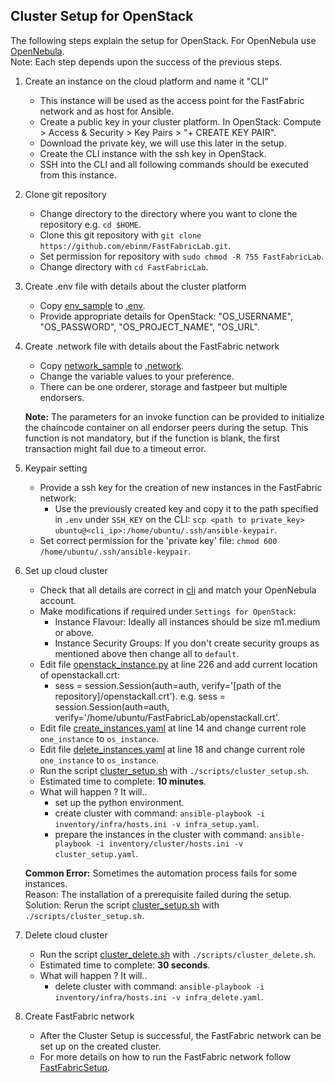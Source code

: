 Cluster Setup for OpenStack
------------

The following steps explain the setup for OpenStack. For OpenNebula use [OpenNebula](ClusterSetup.md).  
Note: Each step depends upon the success of the previous steps. 

1. Create an instance on the cloud platform and name it "CLI"
    * This instance will be used as the access point for the FastFabric network and as host for Ansible.
    * Create a public key in your cluster platform. In OpenStack: Compute > Access & Security > Key Pairs > "+ CREATE KEY PAIR".
    * Download the private key, we will use this later in the setup.
    * Create the CLI instance with the ssh key in OpenStack.
    * SSH into the CLI and all following commands should be executed from this instance.

2. Clone git repository
    * Change directory to the directory where you want to clone the repository e.g. `cd $HOME`.
    * Clone this git repository with `git clone https://github.com/ebinm/FastFabricLab.git`.
    * Set permission for repository with `sudo chmod -R 755 FastFabricLab`.
    * Change directory with `cd FastFabricLab`.

3. Create .env file with details about the cluster platform
    * Copy [env_sample](../env_sample) to [.env](../.env).
    * Provide appropriate details for OpenStack: "OS_USERNAME", "OS_PASSWORD", "OS_PROJECT_NAME", "OS_URL".

4. Create .network file with details about the FastFabric network
    * Copy [network_sample](../network_sample) to [.network](../.network).
    * Change the variable values to your preference.
    * There can be one orderer, storage and fastpeer but multiple endorsers.
   
   **Note:** The parameters for an invoke function can be provided to initialize the chaincode container on all endorser peers during the setup.
   This function is not mandatory, but if the function is blank, the first transaction might fail due to a timeout error.

5. Keypair setting  
    * Provide a ssh key for the creation of new instances in the FastFabric network:
        - Use the previously created key and copy it to the path specified in `.env` under `SSH_KEY` on the CLI: `scp <path to private_key> ubuntu@<cli_ip>:/home/ubuntu/.ssh/ansible-keypair`.
    * Set correct permission for the 'private key' file: `chmod 600 /home/ubuntu/.ssh/ansible-keypair`.

6. Set up cloud cluster
    * Check that all details are correct in [cli](../inventory/infra/group_vars/cli.yml) and match your OpenNebula account. 
    * Make modifications if required under `Settings for OpenStack`:
        * Instance Flavour: Ideally all instances should be size m1.medium or above.
        * Instance Security Groups: If you don't create security groups as mentioned above then change all to `default`.
    * Edit file [openstack_instance.py](cluster_infra/roles/os_instance/files/openstack_instance.py) at line 226 and add current location of openstackall.crt:
        * sess = session.Session(auth=auth, verify='[path of the repository]/openstackall.crt').
          e.g. sess = session.Session(auth=auth, verify='/home/ubuntu/FastFabricLab/openstackall.crt'.
    * Edit file [create_instances.yaml](playbooks/create_instances.yaml) at line 14 and change current role `one_instance` to `os_instance`.
    * Edit file [delete_instances.yaml](playbooks/delete_instances.yaml) at line 18 and change current role `one_instance` to `os_instance`.
    * Run the script [cluster_setup.sh](../scripts/cluster_setup.sh) with `./scripts/cluster_setup.sh`.
    * Estimated time to complete: **10 minutes**.
    * What will happen ? It will..
        * set up the python environment.
        * create cluster with command: `ansible-playbook -i inventory/infra/hosts.ini -v infra_setup.yaml`.
        * prepare the instances in the cluster with command: `ansible-playbook -i inventory/cluster/hosts.ini -v cluster_setup.yaml`.

   **Common Error:** Sometimes the automation process fails for some instances.   
   Reason: The installation of a prerequisite failed during the setup.  
   Solution: Rerun the script [cluster_setup.sh](../scripts/cluster_setup.sh) with `./scripts/cluster_setup.sh`.

7. Delete cloud cluster  
    * Run the script [cluster_delete.sh](../scripts/cluster_delete.sh) with `./scripts/cluster_delete.sh`.
    * Estimated time to complete: **30 seconds**.
    * What will happen ? It will..
        * delete cluster with command: `ansible-playbook -i inventory/infra/hosts.ini -v infra_delete.yaml`.

8. Create FastFabric network
    * After the Cluster Setup is successful, the FastFabric network can be set up on the created cluster. 
    * For more details on how to run the FastFabric network follow [FastFabricSetup](FastFabricSetup.md).


